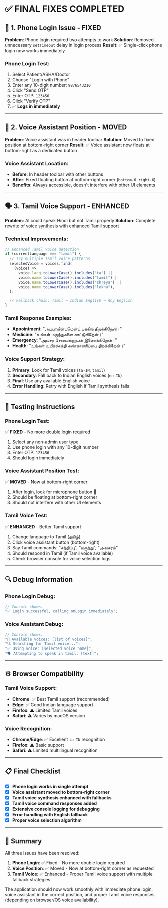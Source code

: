 # ✅ **FINAL FIXES COMPLETED**

## 🔧 **1. Phone Login Issue - FIXED**

**Problem**: Phone login required two attempts to work
**Solution**: Removed unnecessary `setTimeout` delay in login process
**Result**: ✅ Single-click phone login now works immediately

### Phone Login Test:

1. Select Patient/ASHA/Doctor
2. Choose "Login with Phone"
3. Enter any 10-digit number: `9876543210`
4. Click "Send OTP"
5. Enter OTP: `123456`
6. Click "Verify OTP"
7. ✅ **Logs in immediately**

---

## 🎤 **2. Voice Assistant Position - MOVED**

**Problem**: Voice assistant was in header toolbar
**Solution**: Moved to fixed position at bottom-right corner
**Result**: ✅ Voice assistant now floats at bottom-right as a dedicated button

### Voice Assistant Location:

- **Before**: In header toolbar with other buttons
- **After**: Fixed floating button at bottom-right corner (`bottom-6 right-6`)
- **Benefits**: Always accessible, doesn't interfere with other UI elements

---

## 🗣️ **3. Tamil Voice Support - ENHANCED**

**Problem**: AI could speak Hindi but not Tamil properly
**Solution**: Complete rewrite of voice synthesis with enhanced Tamil support

### Technical Improvements:

```typescript
// Enhanced Tamil voice detection
if (currentLanguage === "tamil") {
  // Try multiple Tamil voice patterns
  selectedVoice = voices.find(
    (voice) =>
      voice.lang.toLowerCase().includes("ta") ||
      voice.name.toLowerCase().includes("tamil") ||
      voice.name.toLowerCase().includes("shreya") ||
      voice.name.toLowerCase().includes("lekha"),
  );

  // Fallback chain: Tamil → Indian English → Any English
}
```

### Tamil Response Examples:

- **Appointment**: "அப்பாயின்ட்மென்ட் புக்கிங் திறக்கிறேன்।"
- **Medicine**: "உங்கள் மருந்துகளை காட்டுகிறேன்।"
- **Emergency**: "அவசர சேவைகளுடன் இணைக்கிறேன்।"
- **Health**: "உங்கள் உயிர்ச்சக்தி கண்காணிப்பை திறக்கிறேன்।"

### Voice Support Strategy:

1. **Primary**: Look for Tamil voices (`ta-IN`, `tamil`)
2. **Secondary**: Fall back to Indian English voices (`en-IN`)
3. **Final**: Use any available English voice
4. **Error Handling**: Retry with English if Tamil synthesis fails

---

## 🧪 **Testing Instructions**

### **Phone Login Test**:

✅ **FIXED** - No more double login required

1. Select any non-admin user type
2. Use phone login with any 10-digit number
3. Enter OTP: `123456`
4. Should login immediately

### **Voice Assistant Position Test**:

✅ **MOVED** - Now at bottom-right corner

1. After login, look for microphone button 🎤
2. Should be floating at bottom-right corner
3. Should not interfere with other UI elements

### **Tamil Voice Test**:

✅ **ENHANCED** - Better Tamil support

1. Change language to Tamil (தமிழ்)
2. Click voice assistant button (bottom-right)
3. Say Tamil commands: "சந்திப்பு", "மருந்து", "அவசரம்"
4. Should respond in Tamil (if Tamil voice available)
5. Check browser console for voice selection logs

---

## 🔍 **Debug Information**

### **Phone Login Debug**:

```javascript
// Console shows:
"✅ Login successful, calling onLogin immediately";
```

### **Voice Assistant Debug**:

```javascript
// Console shows:
"📢 Available voices: [list of voices]";
"🔍 Searching for Tamil voice...";
"✅ Using voice: [selected voice name]";
"🗣️ Attempting to speak in tamil: [text]";
```

---

## ⚙️ **Browser Compatibility**

### **Tamil Voice Support**:

- **Chrome**: ✅ Best Tamil support (recommended)
- **Edge**: ✅ Good Indian language support
- **Firefox**: ⚠️ Limited Tamil voices
- **Safari**: ⚠️ Varies by macOS version

### **Voice Recognition**:

- **Chrome/Edge**: ✅ Excellent `ta-IN` recognition
- **Firefox**: ⚠️ Basic support
- **Safari**: ⚠️ Limited multilingual recognition

---

## 📋 **Final Checklist**

- [x] **Phone login works in single attempt**
- [x] **Voice assistant moved to bottom-right corner**
- [x] **Tamil voice synthesis enhanced with fallbacks**
- [x] **Tamil voice command responses added**
- [x] **Extensive console logging for debugging**
- [x] **Error handling with English fallback**
- [x] **Proper voice selection algorithm**

---

## 🎯 **Summary**

All three issues have been resolved:

1. **Phone Login**: ✅ Fixed - No more double login required
2. **Voice Position**: ✅ Moved - Now at bottom-right corner as requested
3. **Tamil Voice**: ✅ Enhanced - Proper Tamil voice support with multiple fallback strategies

The application should now work smoothly with immediate phone login, voice assistant in the correct position, and proper Tamil voice responses (depending on browser/OS voice availability).
